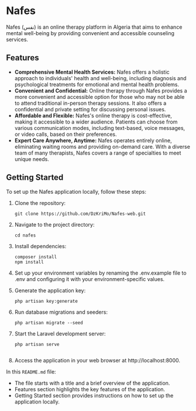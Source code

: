 
# Nafes

Nafes (نفس) is an online therapy platform in Algeria that aims to enhance mental well-being by providing convenient and accessible counseling services.

## Features

- **Comprehensive Mental Health Services:** Nafes offers a holistic approach to individuals' health and well-being, including diagnosis and psychological treatments for emotional and mental health problems.
- **Convenient and Confidential:** Online therapy through Nafes provides a more convenient and accessible option for those who may not be able to attend traditional in-person therapy sessions. It also offers a confidential and private setting for discussing personal issues.
- **Affordable and Flexible:** Nafes's online therapy is cost-effective, making it accessible to a wider audience. Patients can choose from various communication modes, including text-based, voice messages, or video calls, based on their preferences.
- **Expert Care Anywhere, Anytime:** Nafes operates entirely online, eliminating waiting rooms and providing on-demand care. With a diverse team of many therapists, Nafes covers a range of specialties to meet unique needs.

## Getting Started

To set up the Nafes application locally, follow these steps:

1. Clone the repository:

   ```
   git clone https://github.com/DzKriMo/Nafes-web.git
2. Navigate to the project directory:


   ```
   cd nafes

3. Install dependencies:


   ```
   composer install
   npm install

3. Set up your environment variables by renaming the .env.example file to .env and configuring it with your environment-specific values.

4. Generate the application key:


   ```
   php artisan key:generate

5. Run database migrations and seeders:

   ```
   php artisan migrate --seed
6. Start the Laravel development server:

   ```
   php artisan serve


7. Access the application in your web browser at http://localhost:8000.



In this `README.md` file:

- The file starts with a title and a brief overview of the application.
- Features section highlights the key features of the application.
- Getting Started section provides instructions on how to set up the application locally.


